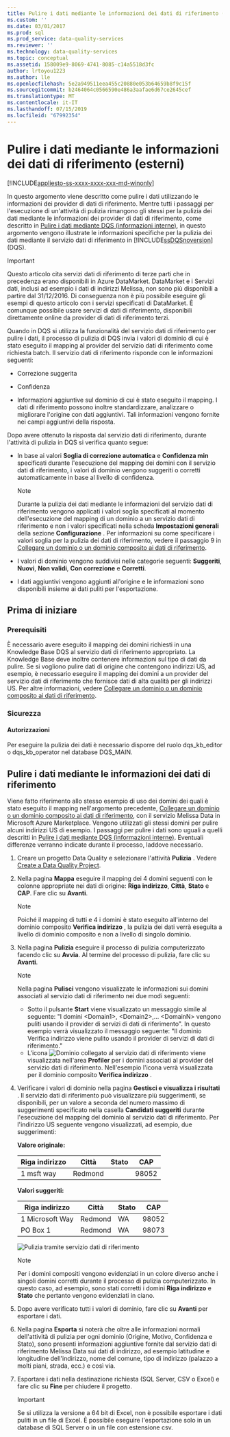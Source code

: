 ```yaml
---
title: Pulire i dati mediante le informazioni dei dati di riferimento (esterni) | Microsoft Docs
ms.custom: ''
ms.date: 03/01/2017
ms.prod: sql
ms.prod_service: data-quality-services
ms.reviewer: ''
ms.technology: data-quality-services
ms.topic: conceptual
ms.assetid: 158009e9-8069-4741-8085-c14a5518d3fc
author: lrtoyou1223
ms.author: lle
ms.openlocfilehash: 5e2a949511eea455c20880e053b64659b8f9c15f
ms.sourcegitcommit: b2464064c0566590e486a3aafae6d67ce2645cef
ms.translationtype: MT
ms.contentlocale: it-IT
ms.lasthandoff: 07/15/2019
ms.locfileid: "67992354"
---
```

# <a name="cleanse-data-using-reference-data-external-knowledge"></a>Pulire i dati mediante le informazioni dei dati di riferimento (esterni)

[!INCLUDE[appliesto-ss-xxxx-xxxx-xxx-md-winonly](../includes/appliesto-ss-xxxx-xxxx-xxx-md-winonly.md)]

  In questo argomento viene descritto come pulire i dati utilizzando le informazioni dei provider di dati di riferimento. Mentre tutti i passaggi per l'esecuzione di un'attività di pulizia rimangono gli stessi per la pulizia dei dati mediante le informazioni dei provider di dati di riferimento, come descritto in [Pulire i dati mediante DQS &#40;informazioni interne&#41;](../data-quality-services/cleanse-data-using-dqs-internal-knowledge.md), in questo argomento vengono illustrate le informazioni specifiche per la pulizia dei dati mediante il servizio dati di riferimento in [!INCLUDE[ssDQSnoversion](../includes/ssdqsnoversion-md.md)] (DQS).  

> [!IMPORTANT]
> Questo articolo cita servizi dati di riferimento di terze parti che in precedenza erano disponibili in Azure DataMarket. DataMarket e i Servizi dati, inclusi ad esempio i dati di indirizzi Melissa, non sono più disponibili a partire dal 31/12/2016. Di conseguenza non è più possibile eseguire gli esempi di questo articolo con i servizi specificati di DataMarket. È comunque possibile usare servizi di dati di riferimento, disponibili direttamente online da provider di dati di riferimento terzi.
 
 Quando in DQS si utilizza la funzionalità del servizio dati di riferimento per pulire i dati, il processo di pulizia di DQS invia i valori di dominio di cui è stato eseguito il mapping al provider del servizio dati di riferimento come richiesta batch. Il servizio dati di riferimento risponde con le informazioni seguenti:  
  
-   Correzione suggerita  
  
-   Confidenza  
  
-   Informazioni aggiuntive sul dominio di cui è stato eseguito il mapping. I dati di riferimento possono inoltre standardizzare, analizzare o migliorare l'origine con dati aggiuntivi. Tali informazioni vengono fornite nei campi aggiuntivi della risposta.  
  
 Dopo avere ottenuto la risposta dal servizio dati di riferimento, durante l'attività di pulizia in DQS si verifica quanto segue:  
  
-   In base ai valori **Soglia di correzione automatica** e **Confidenza min** specificati durante l'esecuzione del mapping dei domini con il servizio dati di riferimento, i valori di dominio vengono suggeriti o corretti automaticamente in base al livello di confidenza.  
  
    > [!NOTE]  
    >  Durante la pulizia dei dati mediante le informazioni del servizio dati di riferimento vengono applicati i valori soglia specificati al momento dell'esecuzione del mapping di un dominio a un servizio dati di riferimento e non i valori specificati nella scheda **Impostazioni generali** della sezione **Configurazione** . Per informazioni su come specificare i valori soglia per la pulizia dei dati di riferimento, vedere il passaggio 9 in [Collegare un dominio o un dominio composito ai dati di riferimento](../data-quality-services/attach-domain-or-composite-domain-to-reference-data.md).  
  
-   I valori di dominio vengono suddivisi nelle categorie seguenti: **Suggeriti**, **Nuovi**, **Non validi**, **Con correzione** e **Corretti**.  
  
-   I dati aggiuntivi vengono aggiunti all'origine e le informazioni sono disponibili insieme ai dati puliti per l'esportazione.  
  
## <a name="before-you-begin"></a>Prima di iniziare  
  
###  <a name="Prerequisites"></a> Prerequisiti  
 È necessario avere eseguito il mapping dei domini richiesti in una Knowledge Base DQS al servizio dati di riferimento appropriato. La Knowledge Base deve inoltre contenere informazioni sul tipo di dati da pulire. Se si vogliono pulire dati di origine che contengono indirizzi US, ad esempio, è necessario eseguire il mapping dei domini a un provider del servizio dati di riferimento che fornisce dati di alta qualità per gli indirizzi US. Per altre informazioni, vedere [Collegare un dominio o un dominio composito ai dati di riferimento](../data-quality-services/attach-domain-or-composite-domain-to-reference-data.md).  
  
###  <a name="Security"></a> Sicurezza  
  
####  <a name="Permissions"></a> Autorizzazioni  
 Per eseguire la pulizia dei dati è necessario disporre del ruolo dqs_kb_editor o dqs_kb_operator nel database DQS_MAIN.  
  
##  <a name="Cleanse"></a> Pulire i dati mediante le informazioni dei dati di riferimento  
 Viene fatto riferimento allo stesso esempio di uso dei domini dei quali è stato eseguito il mapping nell'argomento precedente, [Collegare un dominio o un dominio composito ai dati di riferimento](../data-quality-services/attach-domain-or-composite-domain-to-reference-data.md), con il servizio Melissa Data in Microsoft Azure Marketplace. Vengono utilizzati gli stessi domini per pulire alcuni indirizzi US di esempio. I passaggi per pulire i dati sono uguali a quelli descritti in [Pulire i dati mediante DQS &#40;informazioni interne&#41;](../data-quality-services/cleanse-data-using-dqs-internal-knowledge.md). Eventuali differenze verranno indicate durante il processo, laddove necessario.  
  
1.  Creare un progetto Data Quality e selezionare l'attività **Pulizia** . Vedere [Create a Data Quality Project](../data-quality-services/create-a-data-quality-project.md).  
  
2.  Nella pagina **Mappa** eseguire il mapping dei 4 domini seguenti con le colonne appropriate nei dati di origine: **Riga indirizzo**, **Città**, **Stato** e **CAP**. Fare clic su **Avanti**.  
  
    > [!NOTE]  
    >  Poiché il mapping di tutti e 4 i domini è stato eseguito all'interno del dominio composito **Verifica indirizzo** , la pulizia dei dati verrà eseguita a livello di dominio composito e non a livello di singolo dominio.  
  
3.  Nella pagina **Pulizia** eseguire il processo di pulizia computerizzato facendo clic su **Avvia**. Al termine del processo di pulizia, fare clic su **Avanti**.  
  
    > [!NOTE]  
    >  Nella pagina **Pulisci** vengono visualizzate le informazioni sui domini associati al servizio dati di riferimento nei due modi seguenti:  
    >   
    >  -   Sotto il pulsante **Start** viene visualizzato un messaggio simile al seguente: "I domini \<Domain1>, \<Domain2>,... \<DomainN> vengono puliti usando il provider di servizi di dati di riferimento". In questo esempio verrà visualizzato il messaggio seguente: "Il dominio Verifica indirizzo viene pulito usando il provider di servizi di dati di riferimento."  
    > -   L'icona ![Dominio collegato al servizio dati di riferimento ](../data-quality-services/media/dqs-rdsindicator.JPG "Dominio collegato al servizio dati di riferimento") viene visualizzata nell'area **Profiler** per i domini associati al provider del servizio dati di riferimento. Nell'esempio l'icona verrà visualizzata per il dominio composito **Verifica indirizzo** .  
  
4.  Verificare i valori di dominio nella pagina **Gestisci e visualizza i risultati** . Il servizio dati di riferimento può visualizzare più suggerimenti, se disponibili, per un valore a seconda del numero massimo di suggerimenti specificato nella casella **Candidati suggeriti** durante l'esecuzione del mapping del dominio al servizio dati di riferimento. Per l'indirizzo US seguente vengono visualizzati, ad esempio, due suggerimenti:  
  
     **Valore originale:**  
  
    |Riga indirizzo|Città|Stato|CAP|  
    |------------------|----------|-----------|---------|  
    |1 msft way|Redmond||98052|  
  
     **Valori suggeriti:**  
  
    |Riga indirizzo|Città|Stato|CAP|  
    |------------------|----------|-----------|---------|  
    |1 Microsoft Way|Redmond|WA|98052|  
    |PO Box 1|Redmond|WA|98073|  
  
     ![Pulizia tramite servizio dati di riferimento](../data-quality-services/media/dqs-rdscleansing.JPG "Pulizia tramite servizio dati di riferimento")  
  
    > [!NOTE]  
    >  Per i domini compositi vengono evidenziati in un colore diverso anche i singoli domini corretti durante il processo di pulizia computerizzato. In questo caso, ad esempio, sono stati corretti i domini **Riga indirizzo** e **Stato** che pertanto vengono evidenziati in ciano.  
  
5.  Dopo avere verificato tutti i valori di dominio, fare clic su **Avanti** per esportare i dati.  
  
6.  Nella pagina **Esporta** si noterà che oltre alle informazioni normali dell'attività di pulizia per ogni dominio (Origine, Motivo, Confidenza e Stato), sono presenti informazioni aggiuntive fornite dal servizio dati di riferimento Melissa Data sui dati di indirizzo, ad esempio latitudine e longitudine dell'indirizzo, nome del comune, tipo di indirizzo (palazzo a molti piani, strada, ecc.) e così via.  
  
7.  Esportare i dati nella destinazione richiesta (SQL Server, CSV o Excel) e fare clic su **Fine** per chiudere il progetto.  
  
    > [!IMPORTANT]  
    >  Se si utilizza la versione a 64 bit di Excel, non è possibile esportare i dati puliti in un file di Excel. È possibile eseguire l'esportazione solo in un database di SQL Server o in un file con estensione csv.  
  
  
